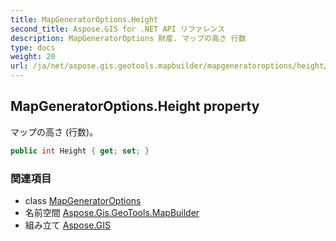 ```yaml
---
title: MapGeneratorOptions.Height
second_title: Aspose.GIS for .NET API リファレンス
description: MapGeneratorOptions 財産. マップの高さ 行数
type: docs
weight: 20
url: /ja/net/aspose.gis.geotools.mapbuilder/mapgeneratoroptions/height/
---
```

## MapGeneratorOptions.Height property

マップの高さ (行数)。

```csharp
public int Height { get; set; }
```

### 関連項目

* class [MapGeneratorOptions](../)
* 名前空間 [Aspose.Gis.GeoTools.MapBuilder](../../mapgeneratoroptions/)
* 組み立て [Aspose.GIS](../../../)


